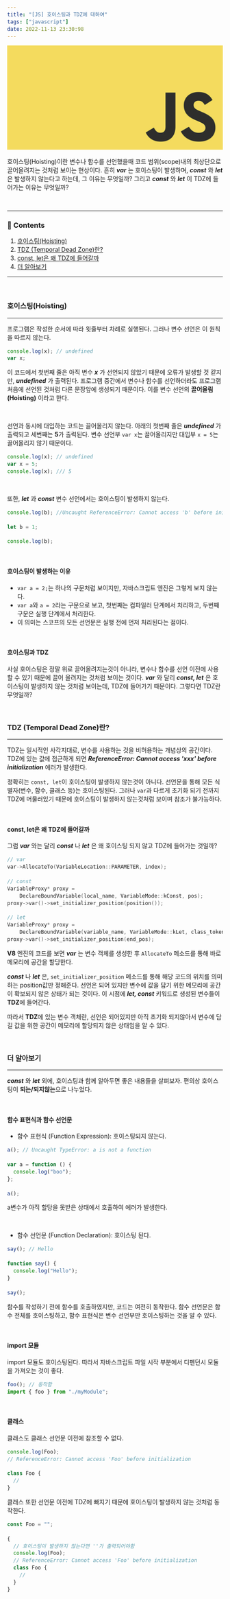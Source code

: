 ```yaml
---
title: "[JS] 호이스팅과 TDZ에 대하여"
tags: ["javascript"]
date: 2022-11-13 23:30:98 
---
```


![js](../@images/js.png)



호이스팅(Hoisting)이란 변수나 함수를 선언했을때 코드 범위(scope)내의 최상단으로 끌어올려지는 것처럼 보이는 현상이다. 흔히 **_var_** 는 호이스팅이 발생하며, **_const_** 와 **_let_** 은 발생하지 않는다고 하는데, 그 이유는 무엇일까? 그리고 **_const_** 와 **_let_** 이 TDZ에 들어가는 이유는 무엇일까? 

<br>

---

### 📌 Contents

1. [호이스팅(Hoisting)](#about-hoisting)
2. [TDZ (Temporal Dead Zone)란?](#about-tdz)
3. [const, let은 왜 TDZ에 들어갈까](#const-let-tdz)
4. [더 알아보기](#more) 
 
---


<br>

### <a name="about-hoisting"></a>호이스팅(Hoisting)


<hr>



프로그램은 작성한 순서에 따라 윗줄부터 차례로 실행된다. 그러나 변수 선언은 이 원칙을 따르지 않는다.

```js
console.log(x); // undefined
var x;
```

이 코드에서 첫번째 줄은 아직 변수 **_x_** 가 선언되지 않았기 때문에 오류가 발생할 것 같지만, **_undefined_** 가 출력된다. 프로그램 중간에서 변수나 함수를 선언하더라도 프로그램 처음에 선언된 것처럼 다른 문장앞에 생성되기 때문이다. 이를 변수 선언의 **끌어올림(Hoisting)** 이라고 한다.

<br>

선언과 동시에 대입하는 코드는 끌어올리지 않는다. 아래의 첫번째 줄은 **_undefined_** 가 출력되고 세번째는 **5**가 출력된다. 변수 선언부 `var x`는 끌어올리지만 대입부 `x = 5`는 끌어올리지 않기 때문이다.

```js
console.log(x); // undefined
var x = 5;
console.log(x); /// 5
```

<br>

또한, **_let_** 과 **_const_** 변수 선언에서는 호이스팅이 발생하지 않는다.

```js
console.log(b); //Uncaught ReferenceError: Cannot access 'b' before initialization

let b = 1;

console.log(b);
```

<br>

#### 호이스팅이 발생하는 이유

- `var a = 2;`는 하나의 구문처럼 보이지만, 자바스크립트 엔진은 그렇게 보지 않는다.
- `var a`와 `a = 2`라는 구문으로 보고, 첫번째는 컴파일러 단계에서 처리하고, 두번째 구문은 실행 단계에서 처리한다.
- 이 의미는 스코프의 모든 선언문은 실행 전에 먼저 처리된다는 점이다.

<br>

#### 호이스팅과 TDZ

사실 호이스팅은 정말 위로 끌어올려지는것이 아니라, 변수나 함수를 선언 이전에 사용할 수 있기 때문에 끌어 올려지는 것처럼 보이는 것이다. **_var_** 와 달리 **_const, let_** 은 호이스팅이 발생하지 않는 것처럼 보이는데, TDZ에 들어가기 때문이다. 그렇다면 TDZ란 무엇일까?

<br>

### <a name="about-tdz"></a>TDZ (Temporal Dead Zone)란?

<hr>

TDZ는 일시적인 사각지대로, 변수를 사용하는 것을 비허용하는 개념상의 공간이다. TDZ에 있는 값에 접근하게 되면 **_ReferenceError: Cannot access 'xxx' before initialization_** 에러가 발생한다.

정확히는 `const, let`이 호이스팅이 발생하지 않는것이 아니다. 선언문을 통해 모든 식별자(변수, 함수, 클래스 등)는 호이스팅된다. 그러나 `var`과 다르게 초기화 되기 전까지 TDZ에 머물러있기 때문에 호이스팅이 발생하지 않는것처럼 보이며 참조가 불가능하다.

<br>

#### <a name="const-let-tdz"></a>const, let은 왜 TDZ에 들어갈까

<!-- <hr> -->

그럼 **_var_** 와는 달리 **_const_** 나 **_let_** 은 왜 호이스팅 되지 않고 TDZ에 들어가는 것일까?

```c
// var
var->AllocateTo(VariableLocation::PARAMETER, index);

// const
VariableProxy* proxy =
    DeclareBoundVariable(local_name, VariableMode::kConst, pos);
proxy->var()->set_initializer_position(position());

// let
VariableProxy* proxy =
    DeclareBoundVariable(variable_name, VariableMode::kLet, class_token_pos);
proxy->var()->set_initializer_position(end_pos);
```

**V8** 엔진의 코드를 보면 **_var_** 는 변수 객체를 생성한 후 `AllocateTo` 메소드를 통해 바로 메모리에 공간을 할당한다.

**_const_** 나 **_let_** 은, `set_initializer_position` 메소드를 통해 해당 코드의 위치를 의미하는 position값만 정해준다. 선언은 되어 있지만 변수에 값을 담기 위한 메모리에 공간이 확보되지 않은 상태가 되는 것이다. 이 시점에 **_let, const_** 키워드로 생성된 변수들이 **TDZ**에 들어간다.

따라서 **TDZ**에 있는 변수 객체란, 선언은 되어있지만 아직 초기화 되지않아서 변수에 담길 값을 위한 공간이 메모리에 할당되지 않은 상태임을 알 수 있다.

<br>

### <a name="more"></a>더 알아보기

<hr>

**_const_** 와 **_let_** 외에, 호이스팅과 함께 알아두면 좋은 내용들을 살펴보자. 편의상 호이스팅이 **되는/되지않는**으로 나누었다.

<br>

#### 함수 표현식과 함수 선언문

- 함수 표현식 (Function Expression): 호이스팅되지 않는다.

```js
a(); // Uncaught TypeError: a is not a function

var a = function () {
  console.log("boo");
};

a();
```

a변수가 아직 할당을 못받은 상태에서 호출하여 에러가 발생한다.

<br>

- 함수 선언문 (Function Declaration): 호이스팅 된다.

```js
say(); // Hello

function say() {
  console.log("Hello");
}

say();
```

함수를 작성하기 전에 함수를 호출하였지만, 코드는 여전히 동작한다. 함수 선언문은 함수 전체를 호이스팅하고, 함수 표현식은 변수 선언부만 호이스팅하는 것을 알 수 있다.

<br>

#### import 모듈

import 모듈도 호이스팅된다. 따라서 자바스크립트 파일 시작 부분에서 디펜던시 모듈을 가져오는 것이 좋다.

```js
foo(); // 동작함
import { foo } from "./myModule";
```

<br>

#### 클래스

클래스도 클래스 선언문 이전에 참조할 수 없다.

```js
console.log(Foo);
// ReferenceError: Cannot access 'Foo' before initialization

class Foo {
  //
}
```

클래스 또한 선언문 이전에 TDZ에 빠지기 때문에 호이스팅이 발생하지 않는 것처럼 동작한다.

```js
const Foo = "";

{
  // 호이스팅이 발생하지 않는다면 ''가 출력되어야함
  console.log(Foo);
  // ReferenceError: Cannot access 'Foo' before initialization
  class Foo {
    //
  }
}
```
